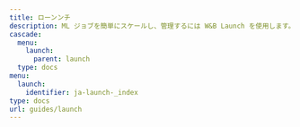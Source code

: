 ```yaml
---
title: ローンンチ
description: ML ジョブを簡単にスケールし、管理するには W&B Launch を使用します。
cascade:
  menu:
    launch:
      parent: launch
  type: docs
menu:
  launch:
    identifier: ja-launch-_index
type: docs
url: guides/launch
---
```


